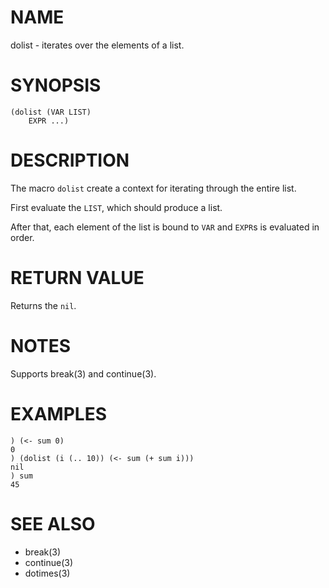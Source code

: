 # NAME
dolist - iterates over the elements of a list.

# SYNOPSIS

    (dolist (VAR LIST)
        EXPR ...)

# DESCRIPTION
The macro `dolist` create a context for iterating through the entire list.

First evaluate the `LIST`, which should produce a list.

After that, each element of the list is bound to `VAR` and `EXPR`s is evaluated in order.

# RETURN VALUE
Returns the `nil`.

# NOTES
Supports break(3) and  continue(3).

# EXAMPLES

    ) (<- sum 0)
    0
    ) (dolist (i (.. 10)) (<- sum (+ sum i)))
    nil
    ) sum
    45

# SEE ALSO
- break(3)
- continue(3)
- dotimes(3)
